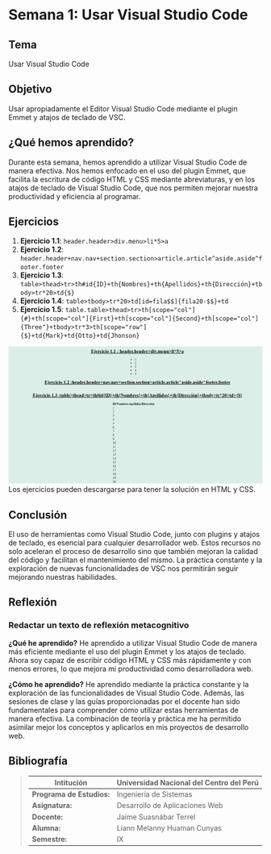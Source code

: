 # Semana 1: Usar Visual Studio Code

## Tema
Usar Visual Studio Code

## Objetivo
Usar apropiadamente el Editor Visual Studio Code mediante el plugin Emmet y atajos de teclado de VSC.

## ¿Qué hemos aprendido?
Durante esta semana, hemos aprendido a utilizar Visual Studio Code de manera efectiva. Nos hemos enfocado en el uso del plugin Emmet, que facilita la escritura de código HTML y CSS mediante abreviaturas, y en los atajos de teclado de Visual Studio Code, que nos permiten mejorar nuestra productividad y eficiencia al programar.

## Ejercicios
1. **Ejercicio 1.1**: `header.header>div.menu>li*5>a`
2. **Ejercicio 1.2**: `header.header+nav.nav+section.section>article.article^aside.aside^footer.footer`
3. **Ejercicio 1.3**: `table>thead>tr>th#id{ID}+th{Nombres}+th{Apellidos}+th{Dirección}+tbody>tr*20>td{$}`
4. **Ejercicio 1.4**: `table>tbody>tr*20>td[id=fila$$]{fila20-$$}+td`
5. **Ejercicio 1.5**: `table.table>thead>tr>th[scope="col"]{#}+th[scope="col"]{First}+th[scope="col"]{Second}+th[scope="col"]{Three"}+tbody>tr*3>th[scope="row"]{$}+td{Mark}+td{Otto}+td{Jhonson}`

![image](assets/image.png)
Los ejercicios pueden descargarse para tener la solución en HTML y CSS.

## Conclusión
El uso de herramientas como Visual Studio Code, junto con plugins y atajos de teclado, es esencial para cualquier desarrollador web. Estos recursos no solo aceleran el proceso de desarrollo sino que también mejoran la calidad del código y facilitan el mantenimiento del mismo. La práctica constante y la exploración de nuevas funcionalidades de VSC nos permitirán seguir mejorando nuestras habilidades.

## Reflexión

### Redactar un texto de reflexión metacognitivo
**¿Qué he aprendido?**
He aprendido a utilizar Visual Studio Code de manera más eficiente mediante el uso del plugin Emmet y los atajos de teclado. Ahora soy capaz de escribir código HTML y CSS más rápidamente y con menos errores, lo que mejora mi productividad como desarrolladora web.

**¿Cómo he aprendido?**
He aprendido mediante la práctica constante y la exploración de las funcionalidades de Visual Studio Code. Además, las sesiones de clase y las guías proporcionadas por el docente han sido fundamentales para comprender cómo utilizar estas herramientas de manera efectiva. La combinación de teoría y práctica me ha permitido asimilar mejor los conceptos y aplicarlos en mis proyectos de desarrollo web.

## Bibliografía
>Intitución                 |Universidad Nacional del Centro del Perú   |
>-------------------------  | ------------------------------            |
>**Programa de Estudios:**  | Ingeniería de Sistemas                    |
>**Asignatura:**            | Desarrollo de Aplicaciones Web            |
>**Docente:**               | Jaime Suasnábar Terrel                    |
>**Alumna:**                | Liann Melanny Huaman Cunyas               |
>**Semestre:**              | IX                                        |
